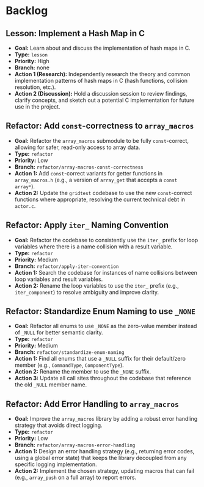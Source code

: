 # Backlog

## Lesson: Implement a Hash Map in C
-   **Goal:** Learn about and discuss the implementation of hash maps in C.
-   **Type:** `lesson`
-   **Priority:** High
-   **Branch:** none
-   **Action 1 (Research):** Independently research the theory and common implementation patterns of hash maps in C (hash functions, collision resolution, etc.).
-   **Action 2 (Discussion):** Hold a discussion session to review findings, clarify concepts, and sketch out a potential C implementation for future use in the project.

## Refactor: Add `const`-correctness to `array_macros`
-   **Goal:** Refactor the `array_macros` submodule to be fully `const`-correct, allowing for safer, read-only access to array data.
-   **Type:** `refactor`
-   **Priority:** Low
-   **Branch:** `refactor/array-macros-const-correctness`
-   **Action 1:** Add `const`-correct variants for getter functions in `array_macros.h` (e.g., a version of `array_get` that accepts a `const array*`).
-   **Action 2:** Update the `gridtest` codebase to use the new `const`-correct functions where appropriate, resolving the current technical debt in `actor.c`.

## Refactor: Apply `iter_` Naming Convention
-   **Goal:** Refactor the codebase to consistently use the `iter_` prefix for loop variables where there is a name collision with a result variable.
-   **Type:** `refactor`
-   **Priority:** Medium
-   **Branch:** `refactor/apply-iter-convention`
-   **Action 1:** Search the codebase for instances of name collisions between loop variables and result variables.
-   **Action 2:** Rename the loop variables to use the `iter_` prefix (e.g., `iter_component`) to resolve ambiguity and improve clarity.

## Refactor: Standardize Enum Naming to use `_NONE`
-   **Goal:** Refactor all enums to use `_NONE` as the zero-value member instead of `_NULL` for better semantic clarity.
-   **Type:** `refactor`
-   **Priority:** Medium
-   **Branch:** `refactor/standardize-enum-naming`
-   **Action 1:** Find all enums that use a `_NULL` suffix for their default/zero member (e.g., `CommandType`, `ComponentType`).
-   **Action 2:** Rename the member to use the `_NONE` suffix.
-   **Action 3:** Update all call sites throughout the codebase that reference the old `_NULL` member name.

## Refactor: Add Error Handling to `array_macros`
-   **Goal:** Improve the `array_macros` library by adding a robust error handling strategy that avoids direct logging.
-   **Type:** `refactor`
-   **Priority:** Low
-   **Branch:** `refactor/array-macros-error-handling`
-   **Action 1:** Design an error handling strategy (e.g., returning error codes, using a global error state) that keeps the library decoupled from any specific logging implementation.
-   **Action 2:** Implement the chosen strategy, updating macros that can fail (e.g., `array_push` on a full array) to report errors.
